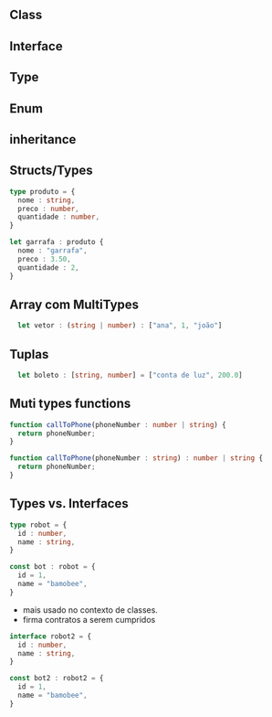 ## Class

## Interface

## Type

## Enum

## inheritance

## Structs/Types

```ts
type produto = {
  nome : string,
  preco : number,
  quantidade : number,
}

let garrafa : produto {
  nome : "garrafa",
  preco : 3.50,
  quantidade : 2,
}
```

## Array com MultiTypes

```ts
  let vetor : (string | number) : ["ana", 1, "joão"]
```

## Tuplas

```ts
  let boleto : [string, number] = ["conta de luz", 200.0]
```

## Muti types functions

```ts
function callToPhone(phoneNumber : number | string) {
  return phoneNumber;
}
```

```ts
function callToPhone(phoneNumber : string) : number | string {
  return phoneNumber;
}
```

## Types vs. Interfaces

```ts
type robot = {
  id : number,
  name : string,
}

const bot : robot = {
  id = 1,
  name = "bamobee",
}
```
  
* mais usado no contexto de classes.
* firma contratos a serem cumpridos

```ts
interface robot2 = {
  id : number,
  name : string,
}

const bot2 : robot2 = {
  id = 1,
  name = "bamobee",
}
```